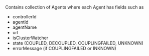 Contains collection of Agents where each Agent has fields such as
* controllerId
* agentId
* agentName
* url
* isClusterWatcher
* state (COUPLED, DECOUPLED, COUPLINGFAILED, UNKNOWN)
* errorMessage (if COUPLINGFAILED or INKNOWN)
